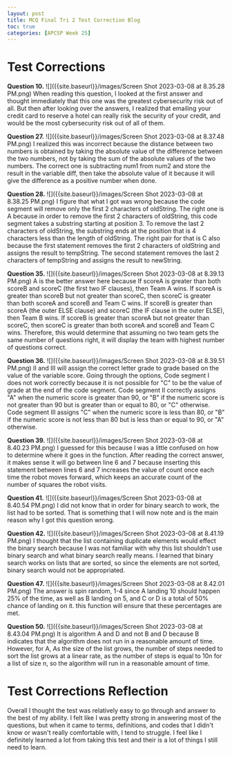 ```yaml
---
layout: post
title: MCQ Final Tri 2 Test Correction Blog 
toc: true
categories: [APCSP Week 25]
---
```


# Test Corrections

**Question 10.**
![]({{site.baseurl}}/images/Screen Shot 2023-03-08 at 8.35.28 PM.png)
When reading this question, I looked at the first answer and thought immediately that this one was the greatest cybersecurity risk out of all. But then after looking over the answers, I realized that emailing your credit card to reserve a hotel can really risk the security of your credit, and would be the most cybersecurity risk out of all of them.

**Question 27.**
![]({{site.baseurl}}/images/Screen Shot 2023-03-08 at 8.37.48 PM.png)
I realized this was incorrect because the distance between two numbers is obtained by taking the absolute value of the difference between the two numbers, not by taking the sum of the absolute values of the two numbers. The correct one is subtracting num1 from num2 and store the result in the variable diff, then take the absolute value of it because it will give the difference as a positive number when done.

**Question 28.**
![]({{site.baseurl}}/images/Screen Shot 2023-03-08 at 8.38.25 PM.png)
I figure that what I got was wrong because the code segment will remove only the first 2 characters of oldString. The right one is A because in order to remove the first 2 characters of oldString, this code segment takes a substring starting at position 3. To remove the last 2 characters of oldString, the substring ends at the position that is 4 characters less than the length of oldString. The right pair for that is C also because the first statement removes the first 2 characters of oldString and assigns the result to tempString. The second statement removes the last 2 characters of tempString and assigns the result to newString.


**Question 35.**
![]({{site.baseurl}}/images/Screen Shot 2023-03-08 at 8.39.13 PM.png)
A is the better answer here because If scoreA is greater than both scoreB and scoreC (the first two IF clauses), then Team A wins. If scoreA is greater than scoreB but not greater than scoreC, then scoreC is greater than both scoreA and scoreB and Team C wins. If scoreB is greater than scoreA (the outer ELSE clause) and scoreC (the IF clause in the outer ELSE), then Team B wins. If scoreB is greater than scoreA but not greater than scoreC, then scoreC is greater than both scoreA and scoreB and Team C wins. Therefore, this would determine that assuming no two team gets the same number of questions right, it will display the team with highest number of questions correct.


**Question 36.**
![]({{site.baseurl}}/images/Screen Shot 2023-03-08 at 8.39.51 PM.png)
II and III will assign the correct letter grade to grade based on the value of the variable score. Going through the options, Code segment I does not work correctly because it is not possible for "C" to be the value of grade at the end of the code segment. Code segment II correctly assigns "A" when the numeric score is greater than 90, or "B" if the numeric score is not greater than 90 but is greater than or equal to 80, or "C" otherwise. Code segment III assigns "C" when the numeric score is less than 80, or "B" if the numeric score is not less than 80 but is less than or equal to 90, or "A" otherwise.


**Question 39.**
![]({{site.baseurl}}/images/Screen Shot 2023-03-08 at 8.40.23 PM.png)
I guessed for this because I was a little confused on how to determine where it goes in the function. After reading the correct answer, it makes sense it will go between line 6 and 7 because inserting this statement between lines 6 and 7 increases the value of count once each time the robot moves forward, which keeps an accurate count of the number of squares the robot visits.


**Question 41.**
![]({{site.baseurl}}/images/Screen Shot 2023-03-08 at 8.40.54 PM.png)
I did not know that in order for binary search to work, the list had to be sorted. That is something that I will now note and is the main reason why I got this question wrong.

**Question 42.**
![]({{site.baseurl}}/images/Screen Shot 2023-03-08 at 8.41.19 PM.png)
I thought that the list containing duplicate elements would effect the binary search because I was not familiar with why this list shouldn't use binary search and what binary search really means. I learned that binary search works on lists that are sorted, so since the elements are not sorted, binary search would not be appropriated.

**Question 47.**
![]({{site.baseurl}}/images/Screen Shot 2023-03-08 at 8.42.01 PM.png)
The answer is spin random, 1-4 since A landing 10 should happen 25% of the time, as well as B landing on 5, and C or D is a total of 50% chance of landing on it. this function will ensure that these percentages are met.

**Question 50.**
![]({{site.baseurl}}/images/Screen Shot 2023-03-08 at 8.43.04 PM.png)
It is algorithm A and D and not B and D because B indicates that the algorithm does not run in a reasonable amount of time. However, for A, As the size of the list grows, the number of steps needed to sort the list grows at a linear rate, as the number of steps is equal to 10n for a list of size n, so the algorithm will run in a reasonable amount of time.


# Test Corrections Reflection
Overall I thought the test was relatively easy to go through and answer to the best of my ability. I felt like I was pretty strong in answering most of the questions, but when it came to terms, definitions, and codes that I didn't know or wasn't really comfortable with, I tend to struggle. I feel like I definitely learned a lot from taking this test and their is a lot of things I still need to learn.